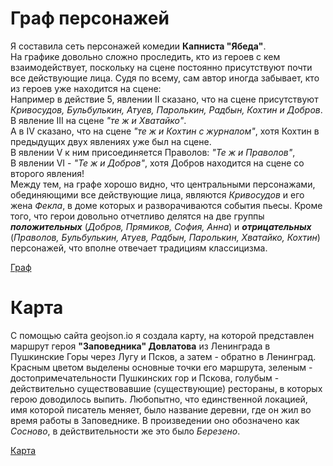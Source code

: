# Граф персонажей
Я составила сеть персонажей комедии **Капниста "Ябеда"**.  
На графике довольно сложно проследить, кто из героев с кем взаимодействует, поскольку на сцене постоянно присутствуют почти все действующие лица. Судя по всему, сам автор иногда забывает, кто из героев уже находится на сцене:  
Например в действие 5, явлении II сказано, что на сцене присутствуют *Кривосудов, Бульбулькин, Атуев, Паролькин, Радбын, Кохтин и Добров*.  
В явление III на сцене *"те ж и Хватайко"*.  
А в IV сказано, что на сцене *"те ж и Кохтин с журналом"*, хотя Кохтин в предыдущих двух явлениях уже был на сцене.  
В явлении V к ним присоединяется Праволов: *"Те ж и Праволов"*,  
В явлении VI - *"Те ж и Добров"*, хотя Добров находится на сцене со второго явления!  
Между тем, на графе хорошо видно, что центральными персонажами, обединяющими все действующие лица, являются *Кривосудов* и его жена *Фекла*, в доме которых и разворачиваются события пьесы. Кроме того, что герои довольно отчетливо делятся на две группы ***положительных*** (*Добров, Прямиков, София, Анна*) и ***отрицательных*** (*Праволов,  Бульбулькин, Атуев, Радбын, Паролькин, Хватайко, Кохтин*) персонажей, что вполне отвечает традициям классицизма.  

[Граф](https://github.com/annamaslenova/graph/blob/master/Untitled.pdf) 

# Карта
С помощью сайта geojson.io я создала карту, на которой представлен маршрут героя **"Заповедника" Довлатова** из Ленинграда в Пушкинские Горы через Лугу и Псков, а затем - обратно в Ленинград. Красным цветом выделены основные точки его маршрута, зеленым - достопримечательности Пушкинских гор и Пскова, голубым - действительно существовавшие (существующие) рестораны, в которых герою доводилось выпить. Любопытно, что единственной локацией, имя которой писатель меняет, было название деревни, где он жил во время работы в Заповеднике. В произведении оно обозначено как *Сосново*, в действительности же это было *Березено*.  


[Карта](https://github.com/annamaslenova/graph/blob/master/map.geojson)
